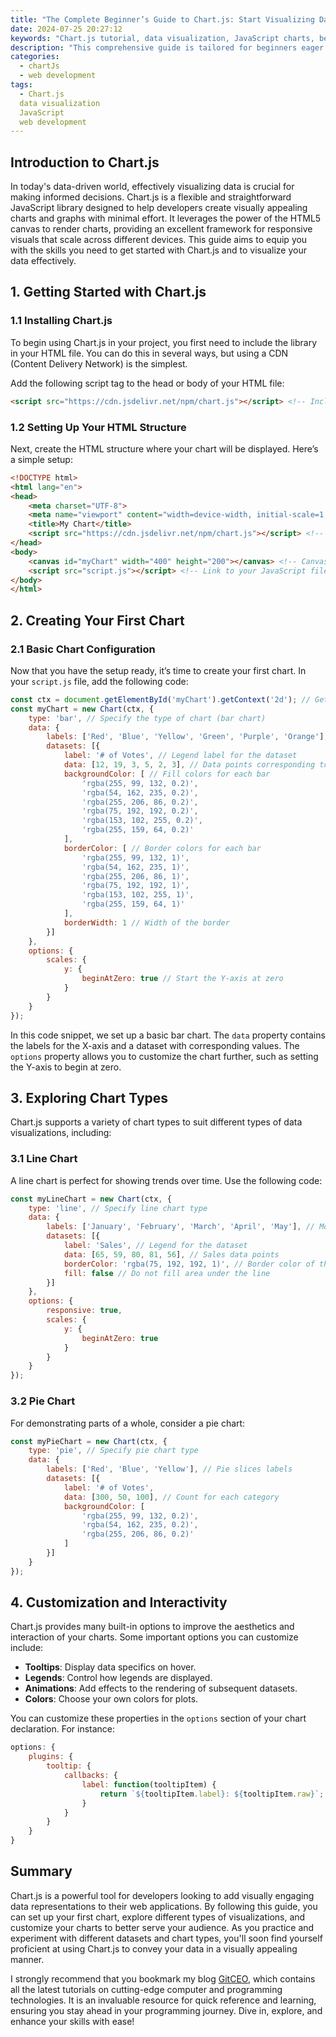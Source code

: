 ```yaml
---
title: "The Complete Beginner’s Guide to Chart.js: Start Visualizing Data Today"
date: 2024-07-25 20:27:12
keywords: "Chart.js tutorial, data visualization, JavaScript charts, beginners guide to Chart.js, web development charts"
description: "This comprehensive guide is tailored for beginners eager to learn about Chart.js, a powerful JavaScript library that allows you to create beautiful and responsive charts for your web applications. In this guide, we delve deep into Chart.js, covering everything from installation to creating various types of charts, customization options, and best practices for data visualization. You'll learn how to set up Chart.js in your project, understand the library's core functionalities, and explore real-world examples that enhance your understanding of data representation. By the end, you'll be equipped with the knowledge to implement your own interactive charts using Chart.js, helping you to present data in a more engaging way and making your web applications stand out."
categories:
  - chartJs
  - web development
tags:
  - Chart.js
  data visualization
  JavaScript
  web development
---
```


## Introduction to Chart.js

In today's data-driven world, effectively visualizing data is crucial for making informed decisions. Chart.js is a flexible and straightforward JavaScript library designed to help developers create visually appealing charts and graphs with minimal effort. It leverages the power of the HTML5 canvas to render charts, providing an excellent framework for responsive visuals that scale across different devices. This guide aims to equip you with the skills you need to get started with Chart.js and to visualize your data effectively.

<!-- more -->

## 1. Getting Started with Chart.js

### 1.1 Installing Chart.js

To begin using Chart.js in your project, you first need to include the library in your HTML file. You can do this in several ways, but using a CDN (Content Delivery Network) is the simplest.

Add the following script tag to the head or body of your HTML file:

```html
<script src="https://cdn.jsdelivr.net/npm/chart.js"></script> <!-- Include Chart.js from CDN -->
```

### 1.2 Setting Up Your HTML Structure

Next, create the HTML structure where your chart will be displayed. Here’s a simple setup:

```html
<!DOCTYPE html>
<html lang="en">
<head>
    <meta charset="UTF-8">
    <meta name="viewport" content="width=device-width, initial-scale=1.0">
    <title>My Chart</title>
    <script src="https://cdn.jsdelivr.net/npm/chart.js"></script> <!-- Load Chart.js -->
</head>
<body>
    <canvas id="myChart" width="400" height="200"></canvas> <!-- Canvas for rendering the chart -->
    <script src="script.js"></script> <!-- Link to your JavaScript file -->
</body>
</html>
```

## 2. Creating Your First Chart

### 2.1 Basic Chart Configuration

Now that you have the setup ready, it’s time to create your first chart. In your `script.js` file, add the following code:

```javascript
const ctx = document.getElementById('myChart').getContext('2d'); // Get the context for your canvas
const myChart = new Chart(ctx, {
    type: 'bar', // Specify the type of chart (bar chart)
    data: {
        labels: ['Red', 'Blue', 'Yellow', 'Green', 'Purple', 'Orange'], // X-axis labels
        datasets: [{
            label: '# of Votes', // Legend label for the dataset
            data: [12, 19, 3, 5, 2, 3], // Data points corresponding to labels
            backgroundColor: [ // Fill colors for each bar
                'rgba(255, 99, 132, 0.2)',
                'rgba(54, 162, 235, 0.2)',
                'rgba(255, 206, 86, 0.2)',
                'rgba(75, 192, 192, 0.2)',
                'rgba(153, 102, 255, 0.2)',
                'rgba(255, 159, 64, 0.2)'
            ],
            borderColor: [ // Border colors for each bar
                'rgba(255, 99, 132, 1)',
                'rgba(54, 162, 235, 1)',
                'rgba(255, 206, 86, 1)',
                'rgba(75, 192, 192, 1)',
                'rgba(153, 102, 255, 1)',
                'rgba(255, 159, 64, 1)'
            ],
            borderWidth: 1 // Width of the border
        }]
    },
    options: {
        scales: {
            y: {
                beginAtZero: true // Start the Y-axis at zero
            }
        }
    }
});
```

In this code snippet, we set up a basic bar chart. The `data` property contains the labels for the X-axis and a dataset with corresponding values. The `options` property allows you to customize the chart further, such as setting the Y-axis to begin at zero.

## 3. Exploring Chart Types

Chart.js supports a variety of chart types to suit different types of data visualizations, including:

### 3.1 Line Chart

A line chart is perfect for showing trends over time. Use the following code:

```javascript
const myLineChart = new Chart(ctx, {
    type: 'line', // Specify line chart type
    data: {
        labels: ['January', 'February', 'March', 'April', 'May'], // Monthly labels
        datasets: [{
            label: 'Sales', // Legend for the dataset
            data: [65, 59, 80, 81, 56], // Sales data points
            borderColor: 'rgba(75, 192, 192, 1)', // Border color of the line
            fill: false // Do not fill area under the line
        }]
    },
    options: {
        responsive: true,
        scales: {
            y: {
                beginAtZero: true
            }
        }
    }
});
```

### 3.2 Pie Chart

For demonstrating parts of a whole, consider a pie chart:

```javascript
const myPieChart = new Chart(ctx, {
    type: 'pie', // Specify pie chart type
    data: {
        labels: ['Red', 'Blue', 'Yellow'], // Pie slices labels
        datasets: [{
            label: '# of Votes',
            data: [300, 50, 100], // Count for each category
            backgroundColor: [
                'rgba(255, 99, 132, 0.2)',
                'rgba(54, 162, 235, 0.2)',
                'rgba(255, 206, 86, 0.2)'
            ]
        }]
    }
});
```

## 4. Customization and Interactivity

Chart.js provides many built-in options to improve the aesthetics and interaction of your charts. Some important options you can customize include:

- **Tooltips**: Display data specifics on hover.
- **Legends**: Control how legends are displayed.
- **Animations**: Add effects to the rendering of subsequent datasets.
- **Colors**: Choose your own colors for plots.

You can customize these properties in the `options` section of your chart declaration. For instance:

```javascript
options: {
    plugins: {
        tooltip: {
            callbacks: {
                label: function(tooltipItem) {
                    return `${tooltipItem.label}: ${tooltipItem.raw}`; // Custom label
                }
            }
        }
    }
}
```

## Summary

Chart.js is a powerful tool for developers looking to add visually engaging data representations to their web applications. By following this guide, you can set up your first chart, explore different types of visualizations, and customize your charts to better serve your audience. As you practice and experiment with different datasets and chart types, you'll soon find yourself proficient at using Chart.js to convey your data in a visually appealing manner.

I strongly recommend that you bookmark my blog [GitCEO](https://gitceo.com), which contains all the latest tutorials on cutting-edge computer and programming technologies. It is an invaluable resource for quick reference and learning, ensuring you stay ahead in your programming journey. Dive in, explore, and enhance your skills with ease!